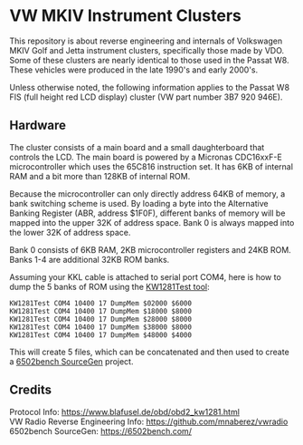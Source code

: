 # VW MKIV Instrument Clusters

This repository is about reverse engineering and internals of Volkswagen MKIV Golf and Jetta instrument clusters, specifically those made by VDO. Some of these clusters are nearly identical to those used in the Passat W8. These vehicles were produced in the late 1990's and early 2000's.

Unless otherwise noted, the following information applies to the Passat W8 FIS (full height red LCD display) cluster (VW part number 3B7 920 946E).

## Hardware

The cluster consists of a main board and a small daughterboard that controls the LCD. The main board is powered by a Micronas CDC16xxF-E microcontroller which uses the 65C816 instruction set. It has 6KB of internal RAM and a bit more than 128KB of internal ROM.

Because the microcontroller can only directly address 64KB of memory, a bank switching scheme is used. By loading a byte into the Alternative Banking Register (ABR, address $1F0F), different banks of memory will be mapped into the upper 32K of address space. Bank 0 is always mapped into the lower 32K of address space.

Bank 0 consists of 6KB RAM, 2KB microcontroller registers and 24KB ROM. Banks 1-4 are additional 32KB ROM banks.

Assuming your KKL cable is attached to serial port COM4, here is how to dump the 5 banks of ROM using the [KW1281Test tool](https://github.com/gmenounos/kw1281test):

````
KW1281Test COM4 10400 17 DumpMem $02000 $6000
KW1281Test COM4 10400 17 DumpMem $18000 $8000
KW1281Test COM4 10400 17 DumpMem $28000 $8000
KW1281Test COM4 10400 17 DumpMem $38000 $8000
KW1281Test COM4 10400 17 DumpMem $48000 $4000
````
This will create 5 files, which can be concatenated and then used to create a [6502bench SourceGen](https://6502bench.com/) project.

## Credits
Protocol Info: https://www.blafusel.de/obd/obd2_kw1281.html  
VW Radio Reverse Engineering Info: https://github.com/mnaberez/vwradio  
6502bench SourceGen: https://6502bench.com/
